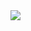 <img src="http://chart.googleapis.com/chart?cht=tx&chl=Dist=\sum_{i=0}^{T-2}|p_{pred}^{i+1}-p_{pred}^i|^2+\sum_{i=0}^{S-2}|p_{pred}^{i+1}-p_{pred}^i|^2+\sum_{i=0}^{P-2}|p_{pred}^{i+1}-p_{pred}^i|^2" style="border:none;">
